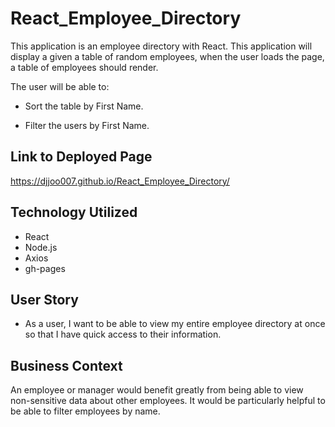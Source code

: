 # React_Employee_Directory

This application is an employee directory with React. This application will display a given a table of random employees, when the user loads the page, a table of employees should render. 

The user will be able to:

  * Sort the table by First Name.

  * Filter the users by First Name.

## Link to Deployed Page

https://djjoo007.github.io/React_Employee_Directory/

## Technology Utilized

  * React
  * Node.js
  * Axios
  * gh-pages

## User Story

* As a user, I want to be able to view my entire employee directory at once so that I have quick access to their information.

## Business Context

An employee or manager would benefit greatly from being able to view non-sensitive data about other employees. It would be particularly helpful to be able to filter employees by name.

